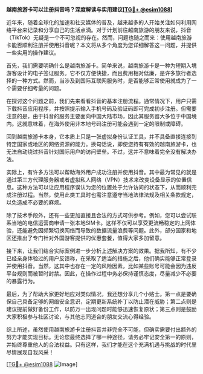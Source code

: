 **越南旅游卡可以注册抖音吗？深度解读与实用建议[[TG💪+ @esim1088](https://t.me/s/esim1088)]**

近年来，随着全球化的加速和社交媒体的普及，越来越多的人开始关注如何利用网络平台来记录和分享自己的生活点滴。对于计划前往越南旅游的朋友来说，抖音（TikTok）无疑是一个不可忽视的存在。然而，问题也随之而来：使用越南旅游卡能否顺利注册并使用抖音呢？本文将从多个角度为您详细解答这一问题，并提供一些实用的操作建议。

首先，我们需要明确什么是越南旅游卡。简单来说，越南旅游卡是一种为短期入境游客设计的电子签证服务。它不仅方便快捷，而且费用相对低廉，是许多旅行者选择的一种方式。然而，当涉及到国际互联网服务时，是否能够正常使用就成为了一个需要仔细考量的问题。

在探讨这个问题之前，我们先来看看抖音的基本注册流程。通常情况下，用户只需下载抖音应用程序，并按照提示输入手机号码及验证码即可完成初步注册。但需要注意的是，由于抖音的服务主要面向中国大陆市场，因此其服务器大多位于中国境内。这就意味着，在海外使用非本地号码注册可能会遇到一定的限制或障碍。

回到越南旅游卡本身，它本质上只是一张虚拟身份认证工具，并不具备直接连接到特定国家或地区的网络资源的能力。换句话说，即使您持有有效的越南旅游卡，也无法自动绕过抖音针对国际用户的访问壁垒。不过，这并不意味着完全没有解决办法。

实际上，有许多方法可以帮助海外用户成功注册并使用抖音。其中最为常见的就是通过第三方代理服务器或者虚拟私人网络（VPN）技术来改变设备显示的位置信息。这种方法可以让应用程序误认为您的位置处于允许访问的状态下，从而顺利完成注册过程。当然，使用此类工具时也需注意遵守当地法律法规及相关条款规定，以免造成不必要的麻烦。

除了技术手段外，还有一些更加直接且合法的方式可供参考。例如，您可以尝试联系当地的电信运营商申请一张本地SIM卡。这样不仅可以享受更流畅稳定的上网体验，还能避免因频繁切换网络而导致的数据流量浪费等问题。此外，部分国家和地区还推出了专门针对外国游客提供的优惠套餐，值得大家多加留意。

接下来，让我们结合实际案例进一步分析上述解决方案的效果。据我所知，有不少已经亲身体验过的用户反馈称，在采取了适当的措施之后，他们确实能够正常登录并使用抖音。当然，这其中也存在一定的风险因素，比如某些账号可能会因为违反平台规则而被暂时封禁。因此，在操作过程中务必保持谨慎态度，尽量减少不必要的暴露行为。

最后，为了帮助大家更好地应对类似情况，我还想分享几个小贴士。第一点是要确保自己具备足够的网络安全意识，定期更新系统补丁以防止潜在威胁；第二点则是建议提前做好备份工作，以防万一出现问题时能够迅速恢复原状；第三点则是鼓励大家积极参与社区讨论，与其他志同道合的朋友交流心得经验。

综上所述，虽然使用越南旅游卡注册抖音并非完全不可能，但确实需要付出额外的努力才能实现目标。无论您最终选择了哪一种途径，请务必牢记安全第一的原则，并始终尊重他人的合法权益。只有这样，我们才能在这个充满机遇与挑战的时代里尽情展现自我风采！

[[TG💪+ @esim1088](https://t.me/s/esim1088) ![Image](https://i.postimg.cc/4NQfJmqS/Snipaste-2025-05-13-00-14-12.png)]